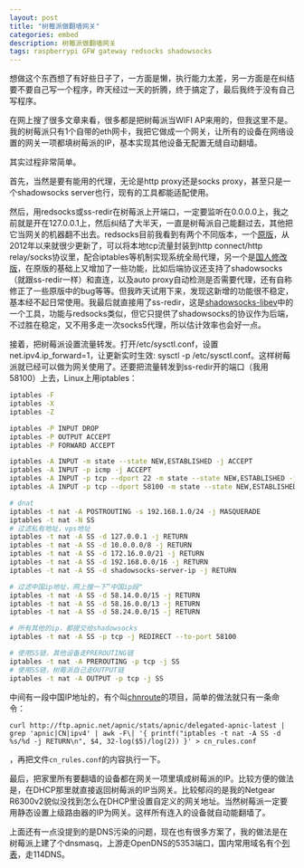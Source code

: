 ```yaml
---
layout: post
title: "树莓派做翻墙网关"
categories: embed
description: 树莓派做翻墙网关
tags: raspberrypi GFW gateway redsocks shadowsocks
---
```

想做这个东西想了有好些日子了，一方面是懒，执行能力太差，另一方面是在纠结要不要自己写一个程序，昨天经过一天的折腾，终于搞定了，最后我终于没有自己写程序。

在网上搜了很多文章来看，很多都是把树莓派当WIFI AP来用的，但我这里不是。我的树莓派只有1个自带的eth网卡，我把它做成一个网关，让所有的设备在网络设置的网关一项都填树莓派的IP，基本实现其他设备无配置无缝自动翻墙。

其实过程非常简单。

首先，当然是要有能用的代理，无论是http proxy还是socks proxy，甚至只是一个shadowsocks server也行，现有的工具都能适配使用。

然后，用redsocks或ss-redir在树莓派上开端口，一定要监听在0.0.0.0上，我之前就是开在127.0.0.1上，然后纠结了大半天，一直是树莓派自己能翻过去，其他把它当网关的机器翻不出去。redsocks目前我看到有两个不同版本，一个[原版](https://github.com/darkk/redsocks)，从2012年以来就很少更新了，可以将本地tcp流量封装到http connect/http relay/socks协议里，配合iptables等机制实现系统全局代理，另一个是[国人修改版](https://github.com/semigodking/redsocks)，在原版的基础上又增加了一些功能，比如后端协议还支持了shadowsocks（就跟ss-redir一样）和直连，以及auto proxy自动检测是否需要代理，还有自称修正了一些原版中的bug等等。但我昨天试用下来，发现这新增的功能很不稳定，基本经不起日常使用。我最后就直接用了ss-redir，这是[shadowsocks-libev](https://github.com/madeye/shadowsocks-libev/)中的一个工具，功能与redsocks类似，但它只提供了shadowsocks的协议作为后端，不过胜在稳定，又不用多走一次socks5代理，所以估计效率也会好一点。

接着，把树莓派设置流量转发。打开/etc/sysctl.conf，设置net.ipv4.ip_forward=1，让更新实时生效: sysctl -p /etc/sysctl.conf。这样树莓派就已经可以做为网关使用了。还要把流量转发到ss-redir开的端口（我用58100）上去，Linux上用iptables：

```bash
iptables -F
iptables -X
iptables -Z

iptables -P INPUT DROP
iptables -P OUTPUT ACCEPT
iptables -P FORWARD ACCEPT

iptables -A INPUT -m state --state NEW,ESTABLISHED -j ACCEPT
iptables -A INPUT -p icmp -j ACCEPT
iptables -A INPUT -p tcp --dport 22 -m state --state NEW,ESTABLISHED -j ACCEPT
iptables -A INPUT -p tcp --dport 58100 -m state --state NEW,ESTABLISHED -j ACCEPT

# dnat
iptables -t nat -A POSTROUTING -s 192.168.1.0/24 -j MASQUERADE
iptables -t nat -N SS
# 过滤私有地址，vps地址
iptables -t nat -A SS -d 127.0.0.1 -j RETURN
iptables -t nat -A SS -d 10.0.0.0/8 -j RETURN
iptables -t nat -A SS -d 172.16.0.0/21 -j RETURN
iptables -t nat -A SS -d 192.168.0.0/16 -j RETURN
iptables -t nat -A SS -d shadowsocks-server-ip -j RETURN

# 过滤中国ip地址，网上搜一下“中国ip段"
iptables -t nat -A SS -d 58.14.0.0/15 -j RETURN
iptables -t nat -A SS -d 58.16.0.0/13 -j RETURN
iptables -t nat -A SS -d 58.24.0.0/15 -j RETURN

# 所有其他的ip，都提交给shadowsocks
iptables -t nat -A SS -p tcp -j REDIRECT --to-port 58100

# 使用SS链，其他设备走PREROUTING链
iptables -t nat -A PREROUTING -p tcp -j SS
# 使用SS链，树莓派自己走OUTPUT链
iptables -t nat -A OUTPUT -p tcp -j SS

```

中间有一段中国IP地址的，有个叫[chnroute](https://github.com/jimmyxu/chnroutes)的项目，简单的做法就只有一条命令：

```
curl http://ftp.apnic.net/apnic/stats/apnic/delegated-apnic-latest | grep 'apnic|CN|ipv4' | awk -F\| '{ printf("iptables -t nat -A SS -d %s/%d -j RETURN\n", $4, 32-log($5)/log(2)) }' > cn_rules.conf
```

，再把文件`cn_rules.conf`的内容执行一下。

最后，把家里所有要翻墙的设备都在网关一项里填成树莓派的IP。比较方便的做法是，在DHCP那里就直接返回树莓派的IP当网关。比较郁闷的是我的Netgear R6300v2貌似没找到怎么在DHCP里设置自定义的网关地址。当然树莓派一定要用静态设置上级路由器的IP为网关。这样所有连入的设备就自动能翻墙了。

上面还有一点没提到的是DNS污染的问题，现在也有很多方案了，我的做法是在树莓派上建了个dnsmasq，上游走OpenDNS的5353端口，国内常用域名有个[列表](https://github.com/felixonmars/dnsmasq-china-list/blob/master/accelerated-domains.china.conf)，走114DNS。